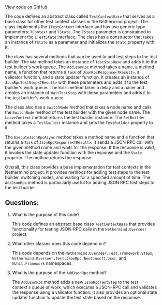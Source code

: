 [View code on GitHub](https://github.com/nethermindeth/nethermind/Nethermind.Overseer.Test/Framework/TestContextBase.cs)

The code defines an abstract class called `TestContextBase` that serves as a base class for other test context classes in the Nethermind project. The class implements the `ITestContext` interface and has two generic type parameters: `TContext` and `TState`. The `TState` parameter is constrained to implement the `ITestState` interface. The class has a constructor that takes an instance of `TState` as a parameter and initializes the `State` property with it.

The class has several methods that can be used to add test steps to the test builder. The `Add` method takes an instance of `TestStepBase` and adds it to the test builder's work queue. The `AddJsonRpc` method takes a name, a method name, a function that returns a `Task` of `JsonRpcResponse<TResult>`, a validator function, and a state updater function. It creates an instance of `JsonRpcTestStep<TResult>` with these parameters and adds it to the test builder's work queue. The `Wait` method takes a delay and a name and creates an instance of `WaitTestStep` with these parameters and adds it to the test builder's work queue.

The class also has a `SwitchNode` method that takes a node name and calls the `SwitchNode` method of the test builder with the given node name. The `LeaveContext` method returns the test builder instance. The `SetBuilder` method takes a `TestBuilder` instance and sets the `TestBuilder` property to it.

The `ExecuteJsonRpcAsync` method takes a method name and a function that returns a `Task` of `JsonRpcResponse<TResult>`. It sends a JSON RPC call with the given method name and waits for the response. If the response is valid, it invokes the state updater function with the response and the `State` property. The method returns the response.

Overall, this class provides a base implementation for test contexts in the Nethermind project. It provides methods for adding test steps to the test builder, switching nodes, and waiting for a specified amount of time. The `AddJsonRpc` method is particularly useful for adding JSON RPC test steps to the test builder.
## Questions: 
 1. What is the purpose of this code?
    
    This code defines an abstract base class `TestContextBase` that provides functionality for testing JSON-RPC calls in the `Nethermind.Overseer` project.

2. What other classes does this code depend on?
    
    This code depends on the `Nethermind.Overseer.Test.Framework.Steps`, `Nethermind.Overseer.Test.JsonRpc`, `Newtonsoft.Json`, and `NUnit.Framework` namespaces.

3. What is the purpose of the `AddJsonRpc` method?
    
    The `AddJsonRpc` method adds a new `JsonRpcTestStep` to the test context's queue of work, which executes a JSON-RPC call and validates the response using a validator function. It also provides an optional state updater function to update the test state based on the response.
